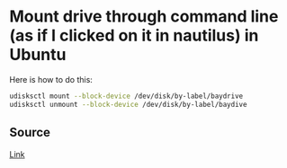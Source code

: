 # Mount drive through command line (as if I clicked on it in nautilus) in Ubuntu

Here is how to do this:

```Bash
udisksctl mount --block-device /dev/disk/by-label/baydrive
udisksctl unmount --block-device /dev/disk/by-label/baydive
```

## Source

[Link](https://askubuntu.com/questions/45241/mount-drive-through-command-line-as-if-i-clicked-on-it-in-nautilus)

